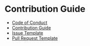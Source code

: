 Contribution Guide
==================

- [Code of Conduct](./CODE_OF_CONDUCT.md)
- [Contribution Guide](CONTRIBUTING.md)
- [Issue Template](ISSUE_TEMPLATE.md)
- [Pull Request Template](PULL_REQUEST_TEMPLATE.md)
